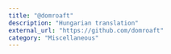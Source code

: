 ```yaml
---
title: "@domroaft"
description: "Hungarian translation"
external_url: "https://github.com/domroaft"
category: "Miscellaneous"
---
```

